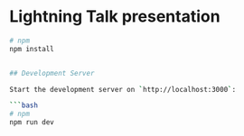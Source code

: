 # Lightning Talk presentation

```bash
# npm
npm install


## Development Server

Start the development server on `http://localhost:3000`:

```bash
# npm
npm run dev
```
